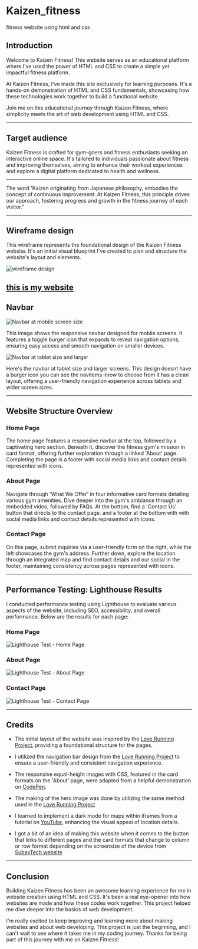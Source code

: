 # Kaizen_fitness
 fitness website using html and css

## Introduction
Welcome to Kaizen Fitness! This website serves as an educational platform where I've used the power of HTML and CSS to create a simple yet impactful fitness platform.

At Kaizen Fitness, I've made this site exclusively for learning purposes. It's a hands-on demonstration of HTML and CSS fundamentals, showcasing how these technologies work together to build a functional website.

Join me on this educational journey through Kaizen Fitness, where simplicity meets the art of web development using HTML and CSS.

***

## Target audience
Kaizen Fitness is crafted for gym-goers and fitness enthusiasts seeking an interactive online space. It's tailored to individuals passionate about fitness and improving themselves, aiming to enhance their workout experiences and explore a digital platform dedicated to health and wellness.

---

The word 'Kaizen originating from Japanese philosophy, embodies the concept of continuous improvement. At Kaizen Fitness, this principle drives our approach, fostering progress and growth in the fitness journey of each visitor."

---

## Wireframe design

This wireframe represents the foundational design of the Kaizen Fitness website. It's an initial visual blueprint I've created to plan and structure the website's layout and elements.

![wireframe design](assests/wireframe/wireframe.jpg)

[this is my website](https://yangkai004.github.io/Kaizen_fitness/)
---


## Navbar

![Navbar at mobile screen size](assests/Screenshots/Navbar-mobile-size.jpg)

This image shows the responsive navbar designed for mobile screens. It features a toggle burger icon that expands to reveal navigation options, ensuring easy access and smooth navigation on smaller devices.




![Navbar at tablet size and larger](assests/Screenshots/Navbar-tablet-size-and-larger.jpg)

Here's the navbar at tablet size and larger screens. This design doesnt have a burger icon you can see the navitems inrow to choose from it has a clean layout, offering a user-friendly navigation experience across tablets and wider screen sizes.


---


## Website Structure Overview

### Home Page
The home page features a responsive navbar at the top, followed by a captivating hero section. Beneath it, discover the fitness gym's mission in card format, offering further exploration through a linked 'About' page. Completing the page is a footer with social media links and contact details represented with icons.

### About Page
Navigate through 'What We Offer' in four informative card formats detailing various gym amenities. Dive deeper into the gym's ambiance through an embedded video, followed by FAQs. At the bottom, find a 'Contact Us' button that directs to the contact page. and a footer at the bottom with with social media links and contact details represented with icons.

### Contact Page
On this page, submit inquiries via a user-friendly form on the right, while the left showcases the gym's address. Further down, explore the location through an integrated map and find contact details and our social in the footer, maintaining consistency across pages represented with icons.


---


## Performance Testing: Lighthouse Results

I conducted performance testing using Lighthouse to evaluate various aspects of the website, including SEO, accessibility, and overall performance. Below are the results for each page:

### Home Page
![Lighthouse Test - Home Page](assests/performace-screenshot/home.png)


### About Page
![Lighthouse Test - About Page](assests/performace-screenshot/about.png)


### Contact Page
![Lighthouse Test - Contact Page](assests/performace-screenshot/contact.png)


---


## Credits

- The initial layout of the website was inspired by the [Love Running Project](https://learn.codeinstitute.net/courses/course-v1:CodeInstitute+LRFX101+2023_Q2/courseware/e805068059af42af87681032aa64053f/7525117e5cd144daa2a7b0c57843bbee/), providing a foundational structure for the pages.

- I utilized the navigation bar design from the [Love Running Project](https://learn.codeinstitute.net/courses/course-v1:CodeInstitute+LRFX101+2023_Q2/courseware/e805068059af42af87681032aa64053f/7525117e5cd144daa2a7b0c57843bbee/) to ensure a user-friendly and consistent navigation experience.

- The responsive equal-height images with CSS, featured in the card formats on the 'About' page, were adapted from a helpful demonstration on [CodePen](https://codepen.io/sarus/pen/PJGPmy).

- The making of the hero image was done by utilizing the same method used in the [Love Running Project](https://learn.codeinstitute.net/courses/course-v1:CodeInstitute+LRFX101+2023_Q2/courseware/e805068059af42af87681032aa64053f/92a91cf7fcee4361a2af651b7827a341/?child=first)

- I learned to implement a dark mode for maps within iframes from a tutorial on [YouTube](https://www.youtube.com/watch?v=lIlHLFM03qs), enhancing the visual appeal of location details.

- I got a bit of an idea of making this website when it comes to the button that links to different pages and the card formats that change to column or row format depending on the screensize of the device from [SubaxTech website](https://yasirwiifto.github.io/SubaxTech/)

---

## Conclusion
Building Kaizen Fitness has been an awesome learning experience for me in website creation using HTML and CSS. It's been a real eye-opener into how websites are made and how these codes work together. This project helped me dive deeper into the basics of web development.

I'm really excited to keep improving and learning more about making websites and about web developing. This project is just the beginning, and I can't wait to see where it takes me in my coding journey. Thanks for being part of this journey with me on  Kaizen Fitness!